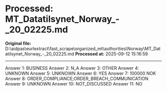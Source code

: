 # Processed: MT_Datatilsynet_Norway_-_20_02225.md

**Original file:** D:\aidpas\eurlextract\fast_scrape\organized_mt\authorities\Norway\MT_Datatilsynet_Norway_-_20_02225.md
**Processed at:** 2025-09-12 15:16:59

---

Answer 1: BUSINESS
Answer 2: N_A
Answer 3: OTHER
Answer 4: UNKNOWN
Answer 5: UNKNOWN
Answer 6: YES
Answer 7: 100000 NOK
Answer 8: ORDER_COMPLIANCE;ORDER_BREACH_COMMUNICATION
Answer 9: UNKNOWN
Answer 10: NOT_DISCUSSED
Answer 11: NO